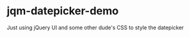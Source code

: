 jqm-datepicker-demo
===================

Just using jQuery UI and some other dude's CSS to style the datepicker
